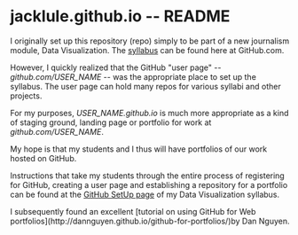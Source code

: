 # jacklule.github.io -- README

<p>I originally set up this repository (repo) simply to be part of a new journalism module, Data Visualization. The <a href="https://github.com/jacklule/DataViz-Syllabus">syllabus</a> can be found here at GitHub.com.</p>

<p>However, I quickly realized that the GitHub "user page" --<i>github.com/USER_NAME</i> -- was the appropriate place to set up the syllabus. The user page can hold many repos for various syllabi and other projects.</p>

<p>For my purposes, <i>USER_NAME.github.io</i> is much more appropriate as a kind of staging ground, landing page or portfolio for work at <i>github.com/USER_NAME</i>.</p>

<p>My hope is that my students and I thus will have portfolios of our work hosted on GitHub.</p>

<p>Instructions that take my students through the entire process of registering for GitHub, creating a user page and establishing a repository for a portfolio can be found at the <a href="https://github.com/jacklule/DataViz-Syllabus/blob/master/GitHubSetUp.md">GitHub SetUp page</a> of my Data Visualization syllabus.</p>

<p>I subsequently found an excellent [tutorial on using GitHub for Web portfolios](http://dannguyen.github.io/github-for-portfolios/)by Dan Nguyen.




